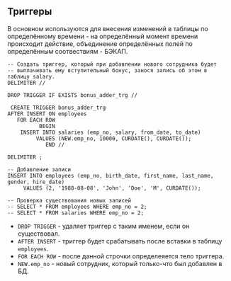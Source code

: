 ## Триггеры
В основном используются для внесения изменений в таблицы по определённому времени - на определённый момент времени
происходит действие, объединение определённых полей по определённым соотвествиям - БЭКАП.

```mysql
-- Создать триггер, который при добавлении нового сотрудника будет
-- выплачивать ему вступительный бонус, занося запись об этом в таблицу salary.
DELIMITER // 

DROP TRIGGER IF EXISTS bonus_adder_trg //

 CREATE TRIGGER bonus_adder_trg
AFTER INSERT ON employees
   FOR EACH ROW
          BEGIN
    INSERT INTO salaries (emp_no, salary, from_date, to_date)
         VALUES (NEW.emp_no, 10000, CURDATE(), CURDATE());
            END //
            
DELIMITER ;

-- Добавление записи
INSERT INTO employees (emp_no, birth_date, first_name, last_name, gender, hire_date)
     VALUES (2, '1988-08-08', 'John', 'Doe', 'M', CURDATE());

-- Проверка существования новых записей
-- SELECT * FROM employees WHERE emp_no = 2;
-- SELECT * FROM salaries WHERE emp_no = 2; 
```

* `DROP TRIGGER` - удаляет триггер с таким именем, если он существовал.
* `AFTER INSERT` - триггер будет срабатывать после вставки в таблицу `employees`.
* `FOR EACH ROW` - после данной строчки определеяется тело триггера.
* `NEW.emp_no` - новый сотрудник, который только-что был добавлен в БД.

